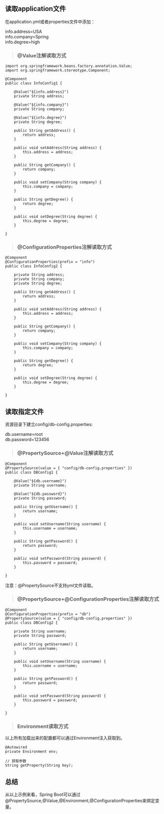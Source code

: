 
## 读取application文件

在application.yml或者properties文件中添加：

info.address=USA\
info.company=Spring\
info.degree=high

> ### @Value注解读取方式

```
import org.springframework.beans.factory.annotation.Value;
import org.springframework.stereotype.Component;

@Component
public class InfoConfig1 {

	@Value("${info.address}")
	private String address;

	@Value("${info.company}")
	private String company;

	@Value("${info.degree}")
	private String degree;

	public String getAddress() {
		return address;
	}

	public void setAddress(String address) {
		this.address = address;
	}

	public String getCompany() {
		return company;
	}

	public void setCompany(String company) {
		this.company = company;
	}

	public String getDegree() {
		return degree;
	}

	public void setDegree(String degree) {
		this.degree = degree;
	}

}
```

> ### @ConfigurationProperties注解读取方式

```
@Component
@ConfigurationProperties(prefix = "info")
public class InfoConfig2 {

	private String address;
	private String company;
	private String degree;

	public String getAddress() {
		return address;
	}

	public void setAddress(String address) {
		this.address = address;
	}

	public String getCompany() {
		return company;
	}

	public void setCompany(String company) {
		this.company = company;
	}

	public String getDegree() {
		return degree;
	}

	public void setDegree(String degree) {
		this.degree = degree;
	}

}
```

## 读取指定文件

资源目录下建立config/db-config.properties:

db.username=root\
db.password=123456
  
> ### @PropertySource+@Value注解读取方式

```
@Component
@PropertySource(value = { "config/db-config.properties" })
public class DBConfig1 {

	@Value("${db.username}")
	private String username;

	@Value("${db.password}")
	private String password;

	public String getUsername() {
		return username;
	}

	public void setUsername(String username) {
		this.username = username;
	}

	public String getPassword() {
		return password;
	}

	public void setPassword(String password) {
		this.password = password;
	}

}
```
注意：@PropertySource不支持yml文件读取。

> ### @PropertySource+@ConfigurationProperties注解读取方式


```
@Component
@ConfigurationProperties(prefix = "db")
@PropertySource(value = { "config/db-config.properties" })
public class DBConfig2 {

	private String username;
	private String password;

	public String getUsername() {
		return username;
	}

	public void setUsername(String username) {
		this.username = username;
	}

	public String getPassword() {
		return password;
	}

	public void setPassword(String password) {
		this.password = password;
	}

}
```

> ### Environment读取方式

以上所有加载出来的配置都可以通过Environment注入获取到。

```
@Autowired
private Environment env;

// 获取参数
String getProperty(String key);
```

## 总结

从以上示例来看，Spring Boot可以通过@PropertySource,@Value,@Environment,@ConfigurationProperties来绑定变量。
